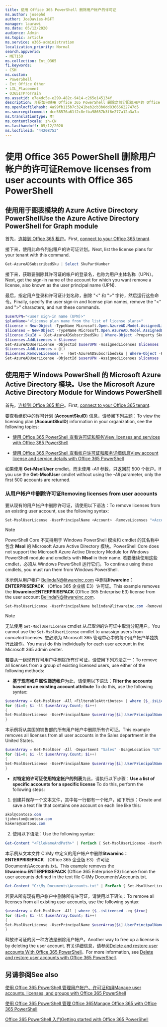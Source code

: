 ```yaml
---
title: 使用 Office 365 PowerShell 删除用户帐户的许可证
ms.author: josephd
author: JoeDavies-MSFT
manager: laurawi
ms.date: 05/12/2020
audience: Admin
ms.topic: article
ms.service: o365-administration
localization_priority: Normal
search.appverid:
- MET150
ms.collection: Ent_O365
f1.keywords:
- CSH
ms.custom:
- PowerShell
- Ent_Office_Other
- LIL_Placement
- O365ITProTrain
ms.assetid: e7e4dc5e-e299-482c-9414-c265e145134f
description: 介绍如何使用 Office 365 PowerShell 删除之前分配给用户的 Office 365 许可证。
ms.openlocfilehash: 4a99fb115b7c3241beb2cb3b0dd83666622747d5
ms.sourcegitcommit: dce58576a61f2c8efba98657b3f6e277a12a3a7a
ms.translationtype: MT
ms.contentlocale: zh-CN
ms.lasthandoff: 05/12/2020
ms.locfileid: "44208753"
---
```

# <a name="remove-licenses-from-user-accounts-with-office-365-powershell"></a><span data-ttu-id="5ef9d-103">使用 Office 365 PowerShell 删除用户帐户的许可证</span><span class="sxs-lookup"><span data-stu-id="5ef9d-103">Remove licenses from user accounts with Office 365 PowerShell</span></span>

## <a name="use-the-azure-active-directory-powershell-for-graph-module"></a><span data-ttu-id="5ef9d-104">使用用于图表模块的 Azure Active Directory PowerShell</span><span class="sxs-lookup"><span data-stu-id="5ef9d-104">Use the Azure Active Directory PowerShell for Graph module</span></span>

<span data-ttu-id="5ef9d-105">首先，[连接到 Office 365 租户](connect-to-office-365-powershell.md#connect-with-the-azure-active-directory-powershell-for-graph-module)。</span><span class="sxs-lookup"><span data-stu-id="5ef9d-105">First, [connect to your Office 365 tenant](connect-to-office-365-powershell.md#connect-with-the-azure-active-directory-powershell-for-graph-module).</span></span>

<span data-ttu-id="5ef9d-106">接下来，使用此命令列出租户的许可证计划。</span><span class="sxs-lookup"><span data-stu-id="5ef9d-106">Next, list the license plans for your tenant with this command.</span></span>

```powershell
Get-AzureADSubscribedSku | Select SkuPartNumber
```

<span data-ttu-id="5ef9d-107">接下来，获取要删除其许可证的帐户的登录名，也称为用户主体名称（UPN）。</span><span class="sxs-lookup"><span data-stu-id="5ef9d-107">Next, get the sign-in name of the account for which you want remove a license, also known as the user principal name (UPN).</span></span>

<span data-ttu-id="5ef9d-108">最后，指定用户登录和许可证计划名称，删除 "<" 和 ">" 字符，然后运行这些命令。</span><span class="sxs-lookup"><span data-stu-id="5ef9d-108">Finally, specify the user sign-in and license plan names, remove the "<" and ">" characters, and run these commands.</span></span>

```powershell
$userUPN="<user sign-in name (UPN)>"
$planName="<license plan name from the list of license plans>"
$license = New-Object -TypeName Microsoft.Open.AzureAD.Model.AssignedLicense
$licenses = New-Object -TypeName Microsoft.Open.AzureAD.Model.AssignedLicenses
$license.SkuId = (Get-AzureADSubscribedSku | Where-Object -Property SkuPartNumber -Value $planName -EQ).SkuID
$licenses.AddLicenses = $license
Set-AzureADUserLicense -ObjectId $userUPN -AssignedLicenses $licenses
$Licenses.AddLicenses = @()
$Licenses.RemoveLicenses =  (Get-AzureADSubscribedSku | Where-Object -Property SkuPartNumber -Value $planName -EQ).SkuID
Set-AzureADUserLicense -ObjectId $userUPN -AssignedLicenses $licenses
```

## <a name="use-the-microsoft-azure-active-directory-module-for-windows-powershell"></a><span data-ttu-id="5ef9d-109">使用用于 Windows PowerShell 的 Microsoft Azure Active Directory 模块。</span><span class="sxs-lookup"><span data-stu-id="5ef9d-109">Use the Microsoft Azure Active Directory Module for Windows PowerShell</span></span>

<span data-ttu-id="5ef9d-110">首先，[连接到 Office 365 租户](connect-to-office-365-powershell.md#connect-with-the-microsoft-azure-active-directory-module-for-windows-powershell)。</span><span class="sxs-lookup"><span data-stu-id="5ef9d-110">First, [connect to your Office 365 tenant](connect-to-office-365-powershell.md#connect-with-the-microsoft-azure-active-directory-module-for-windows-powershell).</span></span>
   
<span data-ttu-id="5ef9d-111">要查看组织中的许可计划 (**AccountSkuID**) 信息，请参阅下列主题：</span><span class="sxs-lookup"><span data-stu-id="5ef9d-111">To view the licensing plan (**AccountSkuID**) information in your organization, see the following topics:</span></span>
    
  - [<span data-ttu-id="5ef9d-112">使用 Office 365 PowerShell 查看许可证和服务</span><span class="sxs-lookup"><span data-stu-id="5ef9d-112">View licenses and services with Office 365 PowerShell</span></span>](view-licenses-and-services-with-office-365-powershell.md)
    
  - [<span data-ttu-id="5ef9d-113">使用 Office 365 PowerShell 查看帐户许可证和服务详细信息</span><span class="sxs-lookup"><span data-stu-id="5ef9d-113">View account license and service details with Office 365 PowerShell</span></span>](view-account-license-and-service-details-with-office-365-powershell.md)
    
<span data-ttu-id="5ef9d-114">如果使用 **Get-MsolUser** cmdlet，而未使用 _-All_ 参数，只返回前 500 个帐户。</span><span class="sxs-lookup"><span data-stu-id="5ef9d-114">If you use the **Get-MsolUser** cmdlet without using the _-All_ parameter, only the first 500 accounts are returned.</span></span>
    
### <a name="removing-licenses-from-user-accounts"></a><span data-ttu-id="5ef9d-115">从用户帐户中删除许可证</span><span class="sxs-lookup"><span data-stu-id="5ef9d-115">Removing licenses from user accounts</span></span>

<span data-ttu-id="5ef9d-116">要从现有的用户帐户中删除许可证，请使用以下语法：</span><span class="sxs-lookup"><span data-stu-id="5ef9d-116">To remove licenses from an existing user account, use the following syntax:</span></span>
  
```powershell
Set-MsolUserLicense -UserPrincipalName <Account> -RemoveLicenses "<AccountSkuId1>", "<AccountSkuId2>"...
```

>[!Note]
><span data-ttu-id="5ef9d-117">PowerShell Core 不支持用于 Windows PowerShell 模块和 cmdlet 的其名称中包含 **Msol** 的 Microsoft Azure Active Directory 模块。</span><span class="sxs-lookup"><span data-stu-id="5ef9d-117">PowerShell Core does not support the Microsoft Azure Active Directory Module for Windows PowerShell module and cmdlets with **Msol** in their name.</span></span> <span data-ttu-id="5ef9d-118">若要继续使用这些 cmdlet，必须从 Windows PowerShell 运行它们。</span><span class="sxs-lookup"><span data-stu-id="5ef9d-118">To continue using these cmdlets, you must run them from Windows PowerShell.</span></span>
>

<span data-ttu-id="5ef9d-119">本示例从用户帐户 BelindaN@litwareinc.com 中删除**litwareinc： ENTERPRISEPACK** （Office 365 企业版 E3）许可证。</span><span class="sxs-lookup"><span data-stu-id="5ef9d-119">This example removes the **litwareinc:ENTERPRISEPACK** (Office 365 Enterprise E3) license from the user account BelindaN@litwareinc.com.</span></span>
  
```powershell
Set-MsolUserLicense -UserPrincipalName belindan@litwareinc.com -RemoveLicenses "litwareinc:ENTERPRISEPACK"
```

>[!Note]
><span data-ttu-id="5ef9d-120">无法使用 `Set-MsolUserLicense` cmdlet 从*已取消*的许可证中取消分配用户。</span><span class="sxs-lookup"><span data-stu-id="5ef9d-120">You cannot use the `Set-MsolUserLicense` cmdlet to unassign users from *canceled* licenses.</span></span> <span data-ttu-id="5ef9d-121">您必须为 Microsoft 365 管理中心中的每个用户帐户单独执行此操作。</span><span class="sxs-lookup"><span data-stu-id="5ef9d-121">You must do this individually for each user account in the Microsoft 365 admin center.</span></span>
>

<span data-ttu-id="5ef9d-122">若要从一组现有许可用户中删除所有许可证，请使用下列方法之一：</span><span class="sxs-lookup"><span data-stu-id="5ef9d-122">To remove all licenses from a group of existing licensed users, use either of the following methods:</span></span>
  
- <span data-ttu-id="5ef9d-123">**基于现有帐户属性筛选帐户**为此，请使用以下语法：</span><span class="sxs-lookup"><span data-stu-id="5ef9d-123">**Filter the accounts based on an existing account attribute** To do this, use the following syntax:</span></span>
    
```powershell
$userArray = Get-MsolUser -All <FilterableAttributes> | where {$_.isLicensed -eq $true}
for ($i=0; $i -lt $userArray.Count; $i++)
{
Set-MsolUserLicense -UserPrincipalName $userArray[$i].UserPrincipalName -RemoveLicenses $userArray[$i].licenses.accountskuid
}
```

<span data-ttu-id="5ef9d-124">本示例将从美国的销售部的所有用户帐户中删除所有许可证。</span><span class="sxs-lookup"><span data-stu-id="5ef9d-124">This example removes all licenses from all user accounts in the Sales department in the United States.</span></span>
    
```powershell
$userArray = Get-MsolUser -All -Department "Sales" -UsageLocation "US" | where {$_.isLicensed -eq $true}
for ($i=0; $i -lt $userArray.Count; $i++)
{
Set-MsolUserLicense -UserPrincipalName $userArray[$i].UserPrincipalName -RemoveLicenses $userArray[$i].licenses.accountskuid
}
```

- <span data-ttu-id="5ef9d-125">**对特定的许可证使用特定帐户的列表**为此，请执行以下步骤：</span><span class="sxs-lookup"><span data-stu-id="5ef9d-125">**Use a list of specific accounts for a specific license** To do this, perform the following steps:</span></span>
    
1. <span data-ttu-id="5ef9d-126">创建并保存一个文本文件，其中每一行都有一个帐户，如下所示：</span><span class="sxs-lookup"><span data-stu-id="5ef9d-126">Create and save a text file that contains one account on each line like this:</span></span>
    
  ```powershell
akol@contoso.com
tjohnston@contoso.com
kakers@contoso.com
  ```

2. <span data-ttu-id="5ef9d-127">使用以下语法：</span><span class="sxs-lookup"><span data-stu-id="5ef9d-127">Use the following syntax:</span></span>
    
  ```powershell
  Get-Content "<FileNameAndPath>" | ForEach { Set-MsolUserLicense -UserPrincipalName $_ -RemoveLicenses "<AccountSkuId>" }
  ```

<span data-ttu-id="5ef9d-128">本示例从文本文件 C:\My 中定义的用户帐户中删除**litwareinc： ENTERPRISEPACK** （Office 365 企业版 E3）许可证 Documents\Accounts.txt。</span><span class="sxs-lookup"><span data-stu-id="5ef9d-128">This example removes the **litwareinc:ENTERPRISEPACK** (Office 365 Enterprise E3) license from the user accounts defined in the text file C:\My Documents\Accounts.txt.</span></span>
    
  ```powershell
  Get-Content "C:\My Documents\Accounts.txt" | ForEach { Set-MsolUserLicense -UserPrincipalName $_ -RemoveLicenses "litwareinc:ENTERPRISEPACK" }
  ```

<span data-ttu-id="5ef9d-129">若要从所有现有用户帐户中删除所有许可证，请使用以下语法：</span><span class="sxs-lookup"><span data-stu-id="5ef9d-129">To remove all licenses from all existing user accounts, use the following syntax:</span></span>
  
```powershell
$userArray = Get-MsolUser -All | where {$_.isLicensed -eq $true}
for ($i=0; $i -lt $userArray.Count; $i++)
{
Set-MsolUserLicense -UserPrincipalName $userArray[$i].UserPrincipalName -RemoveLicenses $userArray[$i].licenses.accountskuid
}
```

<span data-ttu-id="5ef9d-130">释放许可证的另一种方法是删除用户帐户。</span><span class="sxs-lookup"><span data-stu-id="5ef9d-130">Another way to free up a license is by deleting the user account.</span></span> <span data-ttu-id="5ef9d-131">有关详细信息，请参阅[Delete and restore user accounts With Office 365 PowerShell](delete-and-restore-user-accounts-with-office-365-powershell.md)。</span><span class="sxs-lookup"><span data-stu-id="5ef9d-131">For more information, see [Delete and restore user accounts with Office 365 PowerShell](delete-and-restore-user-accounts-with-office-365-powershell.md).</span></span>
  
## <a name="see-also"></a><span data-ttu-id="5ef9d-132">另请参阅</span><span class="sxs-lookup"><span data-stu-id="5ef9d-132">See also</span></span>

[<span data-ttu-id="5ef9d-133">使用 Office 365 PowerShell 管理用户帐户、许可证和组</span><span class="sxs-lookup"><span data-stu-id="5ef9d-133">Manage user accounts, licenses, and groups with Office 365 PowerShell</span></span>](manage-user-accounts-and-licenses-with-office-365-powershell.md)
  
[<span data-ttu-id="5ef9d-134">使用 Office 365 PowerShell 管理 Office 365</span><span class="sxs-lookup"><span data-stu-id="5ef9d-134">Manage Office 365 with Office 365 PowerShell</span></span>](manage-office-365-with-office-365-powershell.md)
  
[<span data-ttu-id="5ef9d-135">Office 365 PowerShell 入门</span><span class="sxs-lookup"><span data-stu-id="5ef9d-135">Getting started with Office 365 PowerShell</span></span>](getting-started-with-office-365-powershell.md)

